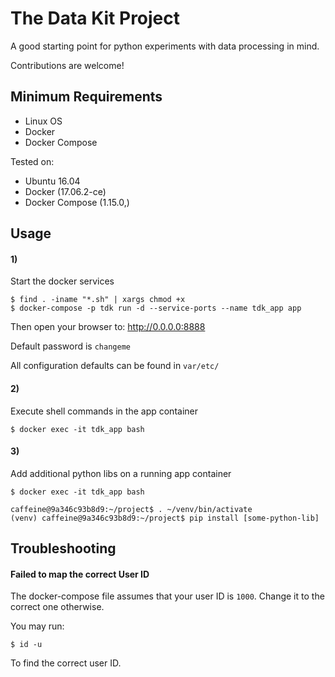 The Data Kit Project
====================

A good starting point for python experiments with data processing in mind.

Contributions are welcome!


## Minimum Requirements

- Linux OS
- Docker
- Docker Compose


Tested on:

- Ubuntu 16.04
- Docker (17.06.2-ce)
- Docker Compose (1.15.0,)


## Usage

#### 1)

Start the docker services

```
$ find . -iname "*.sh" | xargs chmod +x
$ docker-compose -p tdk run -d --service-ports --name tdk_app app
```

Then open your browser to: <a href="http://0.0.0.0:8888" target="_blank">http://0.0.0.0:8888</a>

Default password is `changeme`


All configuration defaults can be found in `var/etc/`


#### 2)

Execute shell commands in the app container

```
$ docker exec -it tdk_app bash
```

#### 3)

Add additional python libs on a running app container

```
$ docker exec -it tdk_app bash

caffeine@9a346c93b8d9:~/project$ . ~/venv/bin/activate
(venv) caffeine@9a346c93b8d9:~/project$ pip install [some-python-lib]
```


## Troubleshooting

#### Failed to map the correct User ID

The docker-compose file assumes that your user ID is `1000`. Change it to
the correct one otherwise.

You may run:

```
$ id -u
```

To find the correct user ID.
